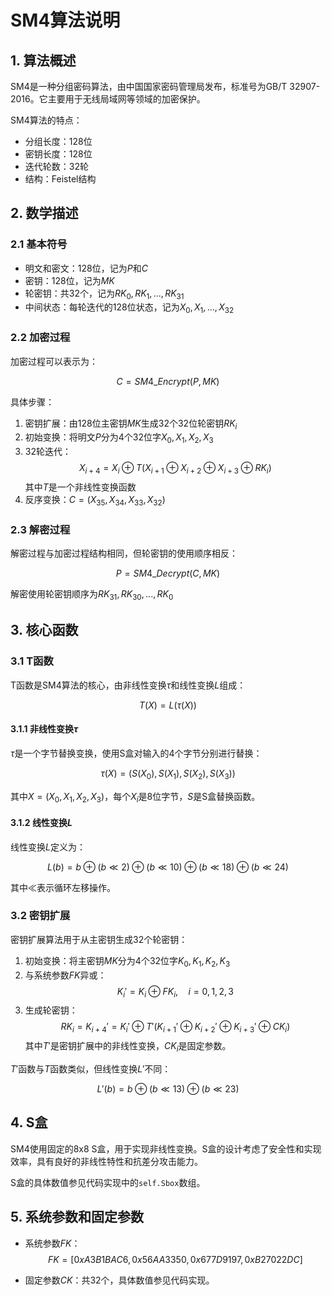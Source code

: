 # SM4算法说明

## 1. 算法概述

SM4是一种分组密码算法，由中国国家密码管理局发布，标准号为GB/T 32907-2016。它主要用于无线局域网等领域的加密保护。

SM4算法的特点：
- 分组长度：128位
- 密钥长度：128位
- 迭代轮数：32轮
- 结构：Feistel结构

## 2. 数学描述

### 2.1 基本符号

- 明文和密文：128位，记为$P$和$C$
- 密钥：128位，记为$MK$
- 轮密钥：共32个，记为$RK_0, RK_1, ..., RK_{31}$
- 中间状态：每轮迭代的128位状态，记为$X_0, X_1, ..., X_{32}$

### 2.2 加密过程

加密过程可以表示为：

$$C = SM4\_Encrypt(P, MK)$$

具体步骤：

1. 密钥扩展：由128位主密钥$MK$生成32个32位轮密钥$RK_i$
2. 初始变换：将明文$P$分为4个32位字$X_0, X_1, X_2, X_3$
3. 32轮迭代：
   $$X_{i+4} = X_i \oplus T(X_{i+1} \oplus X_{i+2} \oplus X_{i+3} \oplus RK_i)$$
   其中$T$是一个非线性变换函数
4. 反序变换：$C = (X_{35}, X_{34}, X_{33}, X_{32})$

### 2.3 解密过程

解密过程与加密过程结构相同，但轮密钥的使用顺序相反：

$$P = SM4\_Decrypt(C, MK)$$

解密使用轮密钥顺序为$RK_{31}, RK_{30}, ..., RK_0$

## 3. 核心函数

### 3.1 T函数

T函数是SM4算法的核心，由非线性变换$\tau$和线性变换$L$组成：

$$T(X) = L(\tau(X))$$

#### 3.1.1 非线性变换$\tau$

$\tau$是一个字节替换变换，使用S盒对输入的4个字节分别进行替换：

$$\tau(X) = (S(X_0), S(X_1), S(X_2), S(X_3))$$

其中$X = (X_0, X_1, X_2, X_3)$，每个$X_i$是8位字节，$S$是S盒替换函数。

#### 3.1.2 线性变换$L$

线性变换$L$定义为：

$$L(b) = b \oplus (b \ll 2) \oplus (b \ll 10) \oplus (b \ll 18) \oplus (b \ll 24)$$

其中$\ll$表示循环左移操作。

### 3.2 密钥扩展

密钥扩展算法用于从主密钥生成32个轮密钥：

1. 初始变换：将主密钥$MK$分为4个32位字$K_0, K_1, K_2, K_3$
2. 与系统参数$FK$异或：
   $$K_i' = K_i \oplus FK_i, \quad i=0,1,2,3$$
3. 生成轮密钥：
   $$RK_i = K_{i+4}' = K_i' \oplus T'(K_{i+1}' \oplus K_{i+2}' \oplus K_{i+3}' \oplus CK_i)$$
   其中$T'$是密钥扩展中的非线性变换，$CK_i$是固定参数。

$T'$函数与$T$函数类似，但线性变换$L'$不同：

$$L'(b) = b \oplus (b \ll 13) \oplus (b \ll 23)$$

## 4. S盒

SM4使用固定的8x8 S盒，用于实现非线性变换。S盒的设计考虑了安全性和实现效率，具有良好的非线性特性和抗差分攻击能力。

S盒的具体数值参见代码实现中的`self.Sbox`数组。

## 5. 系统参数和固定参数

- 系统参数$FK$：
  $$FK = [0xA3B1BAC6, 0x56AA3350, 0x677D9197, 0xB27022DC]$$

- 固定参数$CK$：共32个，具体数值参见代码实现。

